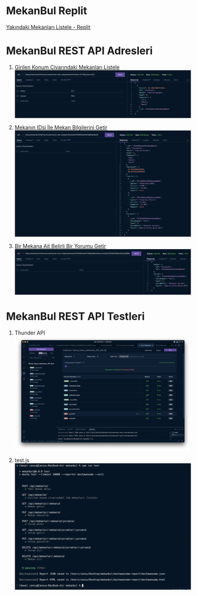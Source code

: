 # MekanBul Replit

[Yakındaki Mekanları Listele - Replit](https://mekanbul.cansukahraman1.repl.co/?enlem=32&boylam=32)

# MekanBul REST API Adresleri

1. [Girilen Konum Civarındaki Mekanları Listele](https://mekanbul5.fatmacansukahraman.repl.co/api/mekanlar?enlem=37.7&boylam=35.4)
![Girilen Konum Civarındaki Mekanları Listele](./resimler/yakindakiMekanlar.png)

2. [Mekanın IDsi İle Mekan Bilgilerini Getir](https://mekanbul5.fatmacansukahraman.repl.co/api/mekanlar/637b6582ae6407a68ad08e44)
![Mekanın IDsi İle Mekan Bilgilerini Getir](./resimler/birMekan.png)

3. [Bir Mekana Ait Belirli Bir Yorumu Getir](https://mekanbul5.fatmacansukahraman.repl.co/api/mekanlar/637b6582ae6407a68ad08e44/yorumlar/637b6590f096e2bf6a26866e)
![Bir Mekana Ait Belirli Bir Yorumu Getir](./resimler/birYorum.png)

# MekanBul REST API Testleri

1. Thunder API
![Thunder API ile Test](./resimler/thunderclient.png)

2. test.js
![test.js ile Test](./resimler/testjs.png)

